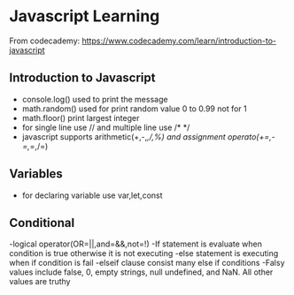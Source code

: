 # Javascript Learning

From codecademy: https://www.codecademy.com/learn/introduction-to-javascript

## Introduction to Javascript
- console.log() used to print the message
- math.random() used for print random value 0 to 0.99 not for 1
- math.floor() print largest integer
- for single line use // and multiple line use /* */
- javascript supports arithmetic(+,-,*,/,%) and assignment operato(+=,-=,*=,/=)
## Variables
- for declaring variable use var,let,const
## Conditional
-logical operator(OR=||,and=&&,not=!)
-If statement is evaluate when condition is true otherwise it is not executing 
-else statement is executing when if condition is fail
-elseif clause consist many else if conditions 
-Falsy values include false, 0, empty strings, null undefined, and NaN. All other values are truthy
